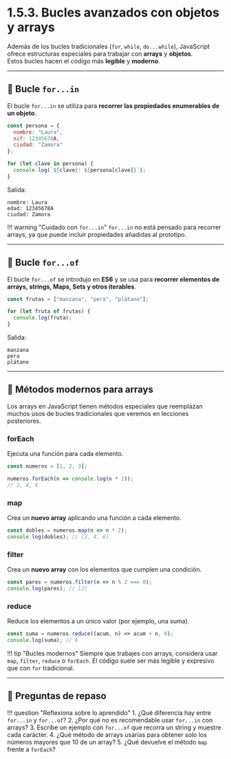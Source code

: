 # 1.5.3. Bucles avanzados con objetos y arrays

Además de los bucles tradicionales (`for`, `while`, `do...while`), JavaScript ofrece estructuras especiales para trabajar con **arrays** y **objetos**.  
Estos bucles hacen el código más **legible** y **moderno**.

---

## 📌 Bucle `for...in`

El bucle `for...in` se utiliza para **recorrer las propiedades enumerables de un objeto**.

```js
const persona = {
  nombre: "Laura",
  nif: 12345678A,
  ciudad: "Zamora"
};

for (let clave in persona) {
  console.log(`${clave}: ${persona[clave]}`);
}
```

Salida:

```
nombre: Laura
edad: 12345678A
ciudad: Zamora
```

!!! warning "Cuidado con `for...in`"
    `for...in` no está pensado para recorrer arrays, ya que puede incluir propiedades añadidas al prototipo.

---

## 📌 Bucle `for...of`

El bucle `for...of` se introdujo en **ES6** y se usa para **recorrer elementos de arrays, strings, Maps, Sets y otros iterables**.

```js
const frutas = ["manzana", "pera", "plátano"];

for (let fruta of frutas) {
  console.log(fruta);
}
```

Salida:

```
manzana
pera
plátano
```

---

## 📌 Métodos modernos para arrays

Los arrays en JavaScript tienen métodos especiales que reemplazan muchos usos de bucles tradicionales que veremos en lecciones posteriores.

### forEach

Ejecuta una función para cada elemento.

```js
const numeros = [1, 2, 3];

numeros.forEach(n => console.log(n * 2));
// 2, 4, 6
```

### map

Crea un **nuevo array** aplicando una función a cada elemento.

```js
const dobles = numeros.map(n => n * 2);
console.log(dobles); // [2, 4, 6]
```

### filter

Crea un **nuevo array** con los elementos que cumplen una condición.

```js
const pares = numeros.filter(n => n % 2 === 0);
console.log(pares); // [2]
```

### reduce

Reduce los elementos a un único valor (por ejemplo, una suma).

```js
const suma = numeros.reduce((acum, n) => acum + n, 0);
console.log(suma); // 6
```

!!! tip "Bucles modernos"
    Siempre que trabajes con arrays, considera usar `map`, `filter`, `reduce` o `forEach`.
    El código suele ser más legible y expresivo que con `for` tradicional.

---

## 📝 Preguntas de repaso

!!! question "Reflexiona sobre lo aprendido"
    1. ¿Qué diferencia hay entre `for...in` y `for...of`?
    2. ¿Por qué no es recomendable usar `for...in` con arrays?
    3. Escribe un ejemplo con `for...of` que recorra un string y muestre cada carácter.
    4. ¿Qué método de arrays usarías para obtener solo los números mayores que 10 de un array?
    5. ¿Qué devuelve el método `map` frente a `forEach`?

